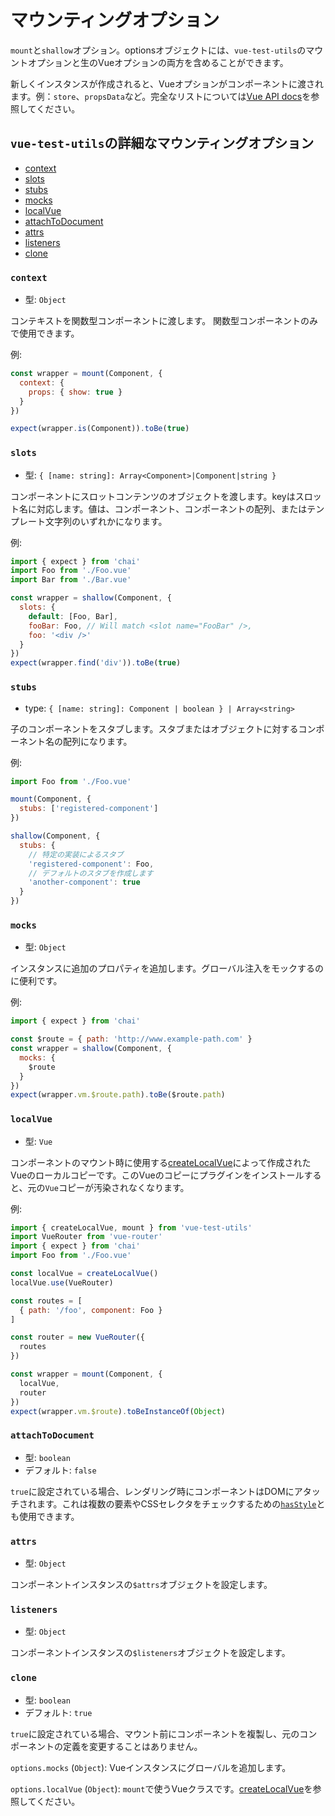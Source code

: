 # マウンティングオプション

`mount`と`shallow`オプション。optionsオブジェクトには、`vue-test-utils`のマウントオプションと生のVueオプションの両方を含めることができます。

新しくインスタンスが作成されると、Vueオプションがコンポーネントに渡されます。例：`store`、`propsData`など。完全なリストについては[Vue API docs](https://vuejs.org/v2/api/)を参照してください。

## `vue-test-utils`の詳細なマウンティングオプション

- [context](#context)
- [slots](#slots)
- [stubs](#stubs)
- [mocks](#mocks)
- [localVue](#localvue)
- [attachToDocument](#attachtodocument)
- [attrs](#attrs)
- [listeners](#listeners)
- [clone](#clone)

### `context`

- 型: `Object`

コンテキストを関数型コンポーネントに渡します。 関数型コンポーネントのみで使用できます。

例:

```js
const wrapper = mount(Component, {
  context: {
    props: { show: true }
  }
})

expect(wrapper.is(Component)).toBe(true)
```

### `slots`

- 型: `{ [name: string]: Array<Component>|Component|string }`

コンポーネントにスロットコンテンツのオブジェクトを渡します。keyはスロット名に対応します。値は、コンポーネント、コンポーネントの配列、またはテンプレート文字列のいずれかになります。

例:

```js
import { expect } from 'chai'
import Foo from './Foo.vue'
import Bar from './Bar.vue'

const wrapper = shallow(Component, {
  slots: {
    default: [Foo, Bar],
    fooBar: Foo, // Will match <slot name="FooBar" />,
    foo: '<div />'
  }
})
expect(wrapper.find('div')).toBe(true)
```

### `stubs`

- type: `{ [name: string]: Component | boolean } | Array<string>`

子のコンポーネントをスタブします。スタブまたはオブジェクトに対するコンポーネント名の配列になります。

例:

```js
import Foo from './Foo.vue'

mount(Component, {
  stubs: ['registered-component']
})

shallow(Component, {
  stubs: {
    // 特定の実装によるスタブ
    'registered-component': Foo,
    // デフォルトのスタブを作成します
    'another-component': true
  }
})
```

### `mocks`

- 型: `Object`

インスタンスに追加のプロパティを追加します。グローバル注入をモックするのに便利です。

例:

```js
import { expect } from 'chai'

const $route = { path: 'http://www.example-path.com' }
const wrapper = shallow(Component, {
  mocks: {
    $route
  }
})
expect(wrapper.vm.$route.path).toBe($route.path)
```

### `localVue`

- 型: `Vue`

コンポーネントのマウント時に使用する[createLocalVue](./createLocalVue.md)によって作成されたVueのローカルコピーです。このVueのコピーにプラグインをインストールすると、元の`Vue`コピーが汚染されなくなります。

例:

```js
import { createLocalVue, mount } from 'vue-test-utils'
import VueRouter from 'vue-router'
import { expect } from 'chai'
import Foo from './Foo.vue'

const localVue = createLocalVue()
localVue.use(VueRouter)

const routes = [
  { path: '/foo', component: Foo }
]

const router = new VueRouter({
  routes
})

const wrapper = mount(Component, {
  localVue,
  router
})
expect(wrapper.vm.$route).toBeInstanceOf(Object)
```

### `attachToDocument`

- 型: `boolean`
- デフォルト: `false`

`true`に設定されている場合、レンダリング時にコンポーネントはDOMにアタッチされます。これは複数の要素やCSSセレクタをチェックするための[`hasStyle`](wrapper/hasStyle.md)とも使用できます。

### `attrs`

- 型: `Object`

コンポーネントインスタンスの`$attrs`オブジェクトを設定します。

### `listeners`

- 型: `Object`

コンポーネントインスタンスの`$listeners`オブジェクトを設定します。

### `clone`

- 型: `boolean`
- デフォルト: `true`

`true`に設定されている場合、マウント前にコンポーネントを複製し、元のコンポーネントの定義を変更することはありません。

`options.mocks` (`Object`): Vueインスタンスにグローバルを追加します。

`options.localVue` (`Object`): `mount`で使うVueクラスです。[createLocalVue](createLocalVue.md)を参照してください。
